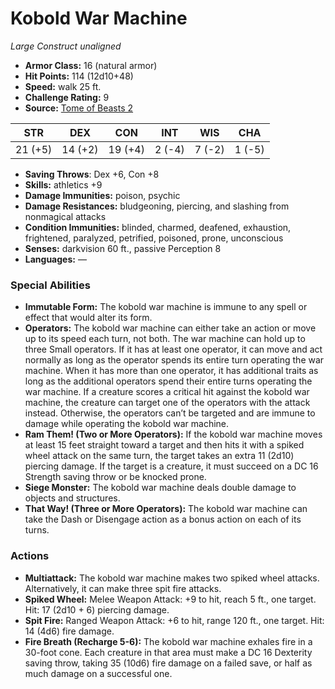 # Kobold War Machine

*Large* *Construct* *unaligned*

- **Armor Class:** 16 (natural armor)
- **Hit Points:** 114 (12d10+48)
- **Speed:** walk 25 ft.
- **Challenge Rating:** 9
- **Source:** [Tome of Beasts 2](https://koboldpress.com/kpstore/product/tome-of-beasts-2-for-5th-edition/)

| STR | DEX | CON | INT | WIS | CHA |
| --- | --- | --- | --- | --- | --- |
| 21 (+5) | 14 (+2) | 19 (+4) | 2 (-4) | 7 (-2) | 1 (-5) |

- **Saving Throws**: Dex +6, Con +8
- **Skills:** athletics +9
- **Damage Immunities:** poison, psychic
- **Damage Resistances:** bludgeoning, piercing, and slashing from nonmagical attacks
- **Condition Immunities:** blinded, charmed, deafened, exhaustion, frightened, paralyzed, petrified, poisoned, prone, unconscious
- **Senses:** darkvision 60 ft., passive Perception 8
- **Languages:** —
### Special Abilities
- **Immutable Form:** The kobold war machine is immune to any spell or effect that would alter its form.
- **Operators:** The kobold war machine can either take an action or move up to its speed each turn, not both. The war machine can hold up to three Small operators. If it has at least one operator, it can move and act normally as long as the operator spends its entire turn operating the war machine. When it has more than one operator, it has additional traits as long as the additional operators spend their entire turns operating the war machine.  If a creature scores a critical hit against the kobold war machine, the creature can target one of the operators with the attack instead. Otherwise, the operators can’t be targeted and are immune to damage while operating the kobold war machine.
- **Ram Them! (Two or More Operators):** If the kobold war machine moves at least 15 feet straight toward a target and then hits it with a spiked wheel attack on the same turn, the target takes an extra 11 (2d10) piercing damage. If the target is a creature, it must succeed on a DC 16 Strength saving throw or be knocked prone.
- **Siege Monster:** The kobold war machine deals double damage to objects and structures.
- **That Way! (Three or More Operators):** The kobold war machine can take the Dash or Disengage action as a bonus action on each of its turns.
### Actions
- **Multiattack:** The kobold war machine makes two spiked wheel attacks. Alternatively, it can make three spit fire attacks.
- **Spiked Wheel:** Melee Weapon Attack: +9 to hit, reach 5 ft., one target. Hit: 17 (2d10 + 6) piercing damage.
- **Spit Fire:** Ranged Weapon Attack: +6 to hit, range 120 ft., one target. Hit: 14 (4d6) fire damage.
- **Fire Breath (Recharge 5-6):** The kobold war machine exhales fire in a 30-foot cone. Each creature in that area must make a DC 16 Dexterity saving throw, taking 35 (10d6) fire damage on a failed save, or half as much damage on a successful one.

